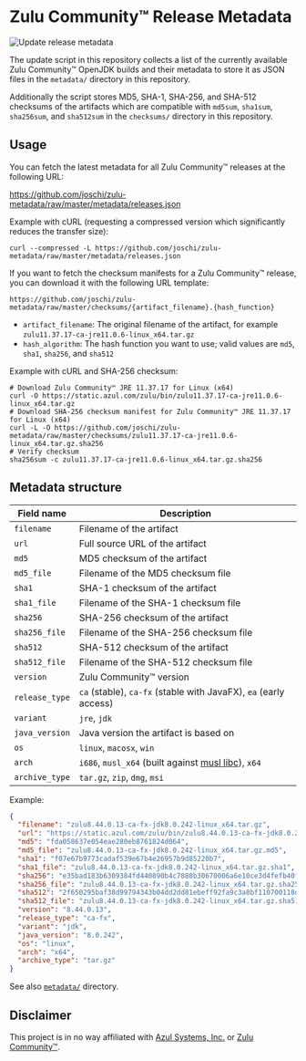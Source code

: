 # Zulu Community™ Release Metadata

![Update release metadata](https://github.com/joschi/zulu-metadata/workflows/Update%20release%20metadata/badge.svg)

The update script in this repository collects a list of the currently available Zulu Community™ OpenJDK builds and their metadata to store it as JSON files in the `metadata/` directory in this repository.

Additionally the script stores MD5, SHA-1, SHA-256, and SHA-512 checksums of the artifacts which are compatible with `md5sum`, `sha1sum`, `sha256sum`, and `sha512sum` in the `checksums/` directory in this repository.

## Usage

You can fetch the latest metadata for all Zulu Community™ releases at the following URL:

https://github.com/joschi/zulu-metadata/raw/master/metadata/releases.json

Example with cURL (requesting a compressed version which significantly reduces the transfer size):

```
curl --compressed -L https://github.com/joschi/zulu-metadata/raw/master/metadata/releases.json
```

If you want to fetch the checksum manifests for a Zulu Community™ release, you can download it with the following URL template:

```text
https://github.com/joschi/zulu-metadata/raw/master/checksums/{artifact_filename}.{hash_function}
```

* `artifact_filename`: The original filename of the artifact, for example `zulu11.37.17-ca-jre11.0.6-linux_x64.tar.gz`
* `hash_algorithm`: The hash function you want to use; valid values are `md5`, `sha1`, `sha256`, and `sha512`

Example with cURL and SHA-256 checksum:

```
# Download Zulu Community™ JRE 11.37.17 for Linux (x64)
curl -O https://static.azul.com/zulu/bin/zulu11.37.17-ca-jre11.0.6-linux_x64.tar.gz
# Download SHA-256 checksum manifest for Zulu Community™ JRE 11.37.17 for Linux (x64)
curl -L -O https://github.com/joschi/zulu-metadata/raw/master/checksums/zulu11.37.17-ca-jre11.0.6-linux_x64.tar.gz.sha256
# Verify checksum
sha256sum -c zulu11.37.17-ca-jre11.0.6-linux_x64.tar.gz.sha256
```

## Metadata structure

| Field name     | Description                           |
| -------------- | ------------------------------------- |
| `filename`     | Filename of the artifact              |
| `url`          | Full source URL of the artifact       |
| `md5`          | MD5 checksum of the artifact          |
| `md5_file`     | Filename of the MD5 checksum file     |
| `sha1`         | SHA-1 checksum of the artifact        |
| `sha1_file`    | Filename of the SHA-1 checksum file   |
| `sha256`       | SHA-256 checksum of the artifact      |
| `sha256_file`  | Filename of the SHA-256 checksum file |
| `sha512`       | SHA-512 checksum of the artifact      |
| `sha512_file`  | Filename of the SHA-512 checksum file |
| `version`      | Zulu Community™ version               |
| `release_type` | `ca` (stable), `ca-fx` (stable with JavaFX), `ea` (early access) |
| `variant`      | `jre`, `jdk`                          |
| `java_version` | Java version the artifact is based on |
| `os`           | `linux`, `macosx`, `win`              |
| `arch`         | `i686`, `musl_x64` (built against [musl libc](https://musl.libc.org/)), `x64` |
| `archive_type` | `tar.gz`, `zip`, `dmg`, `msi`         |


Example:

```json
{
  "filename": "zulu8.44.0.13-ca-fx-jdk8.0.242-linux_x64.tar.gz",
  "url": "https://static.azul.com/zulu/bin/zulu8.44.0.13-ca-fx-jdk8.0.242-linux_x64.tar.gz",
  "md5": "fda058637e054eae280eb8761824d064",
  "md5_file": "zulu8.44.0.13-ca-fx-jdk8.0.242-linux_x64.tar.gz.md5",
  "sha1": "f07e67b9773cadaf539e67b4e26957b9d85220b7",
  "sha1_file": "zulu8.44.0.13-ca-fx-jdk8.0.242-linux_x64.tar.gz.sha1",
  "sha256": "e35bad183b6309384fd440890b4c7888b30670006a6e10ce3d4fefb40fbefc93",
  "sha256_file": "zulu8.44.0.13-ca-fx-jdk8.0.242-linux_x64.tar.gz.sha256",
  "sha512": "2f650295baf38d99794343b04dd2dd81ebeff92fa9c3a8bf110700118d1879e20016c6ff441f4488e87dd1fc733b87836e90ec9ba26184d8288c400e11bc9057",
  "sha512_file": "zulu8.44.0.13-ca-fx-jdk8.0.242-linux_x64.tar.gz.sha512",
  "version": "8.44.0.13",
  "release_type": "ca-fx",
  "variant": "jdk",
  "java_version": "8.0.242",
  "os": "linux",
  "arch": "x64",
  "archive_type": "tar.gz"
}
```

See also [`metadata/`](./metadata/) directory.

## Disclaimer

This project is in no way affiliated with [Azul Systems, Inc.](https://www.azul.com/) or [Zulu Community™](https://www.azul.com/products/zulu-community/).
